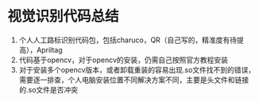 # 视觉识别代码总结
1. 个人人工路标识别代码包，包括charuco，QR（自己写的，精准度有待提高），Apriltag
2. 代码基于opencv，对于opencv的安装，仍需自己按照官方教程安装
3. 对于安装多个opencv版本，或者卸载重装的容易出现.so文件找不到的错误，需要逐一排查，个人电脑安装位置不同解决方案不同，主要是头文件和链接的.so文件是否冲突
